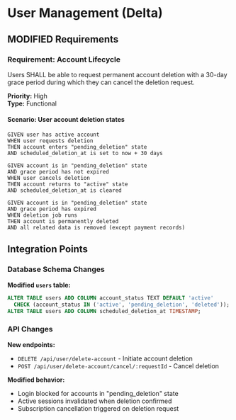 # User Management (Delta)

## MODIFIED Requirements

### Requirement: Account Lifecycle

Users SHALL be able to request permanent account deletion with a 30-day grace
period during which they can cancel the deletion request.

**Priority:** High\
**Type:** Functional

#### Scenario: User account deletion states

```gherkin
GIVEN user has active account
WHEN user requests deletion
THEN account enters "pending_deletion" state
AND scheduled_deletion_at is set to now + 30 days

GIVEN account is in "pending_deletion" state
AND grace period has not expired
WHEN user cancels deletion
THEN account returns to "active" state
AND scheduled_deletion_at is cleared

GIVEN account is in "pending_deletion" state
AND grace period has expired
WHEN deletion job runs
THEN account is permanently deleted
AND all related data is removed (except payment records)
```

## Integration Points

### Database Schema Changes

**Modified `users` table:**

```sql
ALTER TABLE users ADD COLUMN account_status TEXT DEFAULT 'active'
  CHECK (account_status IN ('active', 'pending_deletion', 'deleted'));
ALTER TABLE users ADD COLUMN scheduled_deletion_at TIMESTAMP;
```

### API Changes

**New endpoints:**

- `DELETE /api/user/delete-account` - Initiate account deletion
- `POST /api/user/delete-account/cancel/:requestId` - Cancel deletion

**Modified behavior:**

- Login blocked for accounts in "pending_deletion" state
- Active sessions invalidated when deletion confirmed
- Subscription cancellation triggered on deletion request
